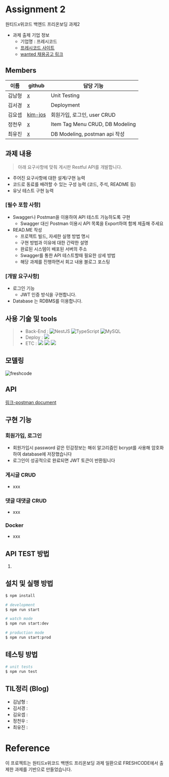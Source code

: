 # Assignment 2
원티드x위코드 백엔드 프리온보딩 과제2
- 과제 출제 기업 정보
  - 기업명 : 프레시코드
  - [프레시코드 사이트](https://www.freshcode.me/)
  - [wanted 채용공고 링크](https://www.wanted.co.kr/wd/34118)

## Members
|이름   |github                   |담당 기능|
|-------|-------------------------|--------------------|
|김남형 |[x](https://github.com/)   | Unit Testing   |
|김서경 |[x](https://github.com/) | Deployment   |
|김요셉 |[kim-jos](https://github.com/kim-jos)     | 회원가입, 로그인, user CRUD   |
|정천우 |[x](https://github.com/)   | Item Tag Menu CRUD, DB Modeling   |
|최유진 |[x](https://github.com/) | DB Modeling, postman api 작성   |


## 과제 내용
> 아래 요구사항에 맞춰 게시판 Restful API를 개발합니다.
- 주어진 요구사항에 대한 설계/구현 능력
- 코드로 동료를 배려할 수 있는 구성 능력 (코드, 주석, README 등)
- 유닛 테스트 구현 능력

### [필수 포함 사항]
- Swagger나 Postman을 이용하여 API 테스트 가능하도록 구현
    - Swagger 대신 Postman 이용시 API 목록을 Export하여 함께 제출해 주세요
- READ.ME 작성
    - 프로젝트 빌드, 자세한 실행 방법 명시
    - 구현 방법과 이유에 대한 간략한 설명
    - 완료된 시스템이 배포된 서버의 주소
    - Swagger를 통한 API 테스트할때 필요한 상세 방법
    - 해당 과제를 진행하면서 회고 내용 블로그 포스팅

### [개발 요구사항]
- 로그인 기능
  - JWT 인증 방식을 구현합니다.
- Database 는 RDBMS를 이용합니다.


## 사용 기술 및 tools
> - Back-End :  ![NestJS](https://img.shields.io/badge/nestjs-%23E0234E.svg?style=for-the-badge&logo=nestjs&logoColor=white) ![TypeScript](https://img.shields.io/badge/typescript-%23007ACC.svg?style=for-the-badge&logo=typescript&logoColor=white) ![MySQL](https://img.shields.io/badge/mysql-%2300f.svg?style=for-the-badge&logo=mysql&logoColor=white)
> - Deploy : <img src="https://img.shields.io/badge/AWS_EC2-232F3E?style=for-the-badge&logo=Amazon&logoColor=white"/>
> - ETC :  <img src="https://img.shields.io/badge/Git-F05032?style=for-the-badge&logo=Git&logoColor=white"/>&nbsp;<img src="https://img.shields.io/badge/Github-181717?style=for-the-badge&logo=Github&logoColor=white"/>&nbsp;<img src="https://img.shields.io/badge/Postman-FF6C37?style=for-the-badge&logo=Postman&logoColor=white"/>

## 모델링
![freshcode](https://user-images.githubusercontent.com/77760709/140546589-326dc80f-b368-4297-ac03-50ccf23dab14.png)

## API
[링크-postman document]()


## 구현 기능
### 회원가입, 로그인
- 회원가입시 password 같은 민감정보는 해쉬 알고리즘인 bcrypt를 사용해 암호화 하여 database에 저장했습니다
- 로그인이 성공적으로 완료되면 JWT 토큰이 반환됩니다

### 게시글 CRUD
- xxx

### 댓글 대댓글 CRUD
- xxx

### Docker
- xxx

## API TEST 방법
1. 

## 설치 및 실행 방법

```bash
$ npm install
```

```bash
# development
$ npm run start

# watch mode
$ npm run start:dev

# production mode
$ npm run start:prod
```

## 테스팅 방법

```bash
# unit tests
$ npm run test

```

## TIL정리 (Blog)
- 김남형 :
- 김서경 :
- 김요셉 :
- 정천우 :
- 최유진 :

# Reference
이 프로젝트는 원티드x위코드 백엔드 프리온보딩 과제 일환으로 FRESHCODE에서 출제한 과제를 기반으로 만들었습니다.


